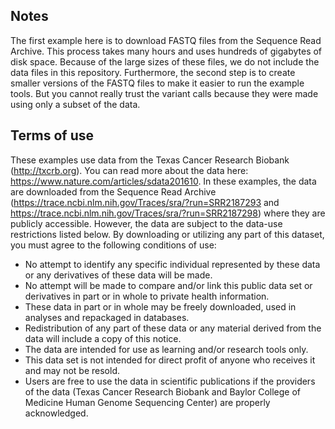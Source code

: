 ## Notes

The first example here is to download FASTQ files from the Sequence Read Archive. This process takes many hours and uses hundreds of gigabytes of disk space. Because of the large sizes of these files, we do not include the data files in this repository. Furthermore, the second step is to create smaller versions of the FASTQ files to make it easier to run the example tools. But you cannot really trust the variant calls because they were made using only a subset of the data.

## Terms of use

These examples use data from the Texas Cancer Research Biobank (http://txcrb.org). You can read more about the data here: https://www.nature.com/articles/sdata201610. In these examples, the data are downloaded from the Sequence Read Archive (https://trace.ncbi.nlm.nih.gov/Traces/sra/?run=SRR2187293 and https://trace.ncbi.nlm.nih.gov/Traces/sra/?run=SRR2187298) where they are publicly accessible. However, the data are subject to the data-use restrictions listed below. By downloading or utilizing any part of this dataset, you must agree to the following conditions of use:

* No attempt to identify any specific individual represented by these data or any derivatives of these data will be made.
* No attempt will be made to compare and/or link this public data set or derivatives in part or in whole to private health information.
* These data in part or in whole may be freely downloaded, used in analyses and repackaged in databases.
* Redistribution of any part of these data or any material derived from the data will include a copy of this notice.
* The data are intended for use as learning and/or research tools only.
* This data set is not intended for direct profit of anyone who receives it and may not be resold.
* Users are free to use the data in scientific publications if the providers of the data (Texas Cancer Research Biobank and Baylor College of Medicine Human Genome Sequencing Center) are properly acknowledged.

